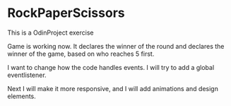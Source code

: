 # RockPaperScissors
This is a OdinProject exercise

Game is working now. It declares the winner of the round and declares the winner of the game, based on who reaches 5 first.

I want to change how the code handles events. I will try to add a global eventlistener.

Next I will make it more responsive, and I will add animations and design elements.
